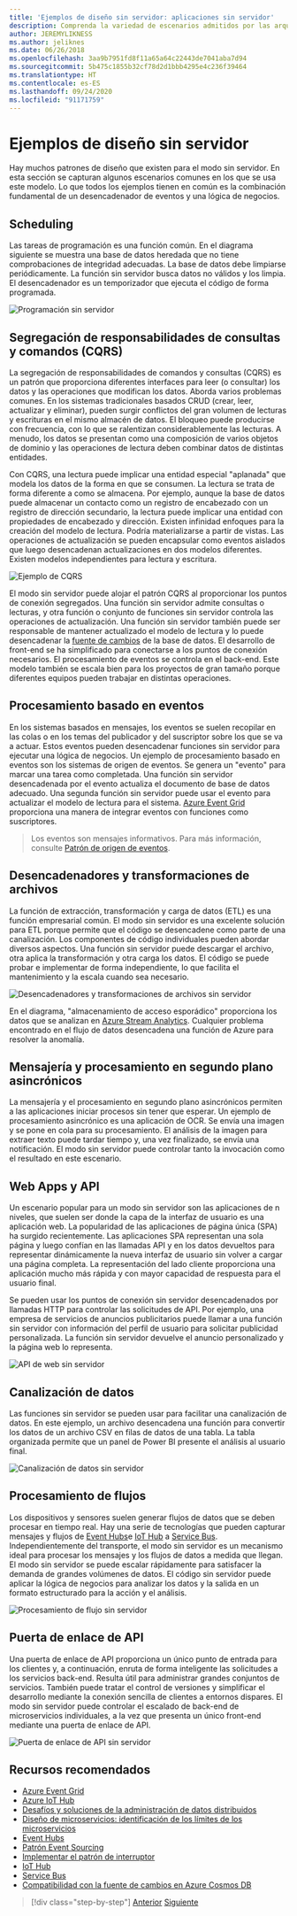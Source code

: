 ```yaml
---
title: 'Ejemplos de diseño sin servidor: aplicaciones sin servidor'
description: Comprenda la variedad de escenarios admitidos por las arquitecturas sin servidor, desde la programación y el procesamiento basado en eventos hasta los desencadenadores de archivos y el proceso de flujo.
author: JEREMYLIKNESS
ms.author: jeliknes
ms.date: 06/26/2018
ms.openlocfilehash: 3aa9b7951fd8f11a65a64c22443de7041aba7d94
ms.sourcegitcommit: 5b475c1855b32cf78d2d1bbb4295e4c236f39464
ms.translationtype: HT
ms.contentlocale: es-ES
ms.lasthandoff: 09/24/2020
ms.locfileid: "91171759"
---
```

# <a name="serverless-design-examples"></a>Ejemplos de diseño sin servidor

Hay muchos patrones de diseño que existen para el modo sin servidor. En esta sección se capturan algunos escenarios comunes en los que se usa este modelo. Lo que todos los ejemplos tienen en común es la combinación fundamental de un desencadenador de eventos y una lógica de negocios.

## <a name="scheduling"></a>Scheduling

Las tareas de programación es una función común. En el diagrama siguiente se muestra una base de datos heredada que no tiene comprobaciones de integridad adecuadas. La base de datos debe limpiarse periódicamente. La función sin servidor busca datos no válidos y los limpia. El desencadenador es un temporizador que ejecuta el código de forma programada.

![Programación sin servidor](./media/serverless-scheduling.png)

## <a name="command-and-query-responsibility-segregation-cqrs"></a>Segregación de responsabilidades de consultas y comandos (CQRS)

La segregación de responsabilidades de comandos y consultas (CQRS) es un patrón que proporciona diferentes interfaces para leer (o consultar) los datos y las operaciones que modifican los datos. Aborda varios problemas comunes. En los sistemas tradicionales basados CRUD (crear, leer, actualizar y eliminar), pueden surgir conflictos del gran volumen de lecturas y escrituras en el mismo almacén de datos. El bloqueo puede producirse con frecuencia, con lo que se ralentizan considerablemente las lecturas. A menudo, los datos se presentan como una composición de varios objetos de dominio y las operaciones de lectura deben combinar datos de distintas entidades.

Con CQRS, una lectura puede implicar una entidad especial "aplanada" que modela los datos de la forma en que se consumen. La lectura se trata de forma diferente a como se almacena. Por ejemplo, aunque la base de datos puede almacenar un contacto como un registro de encabezado con un registro de dirección secundario, la lectura puede implicar una entidad con propiedades de encabezado y dirección. Existen infinidad enfoques para la creación del modelo de lectura. Podría materializarse a partir de vistas. Las operaciones de actualización se pueden encapsular como eventos aislados que luego desencadenan actualizaciones en dos modelos diferentes. Existen modelos independientes para lectura y escritura.

![Ejemplo de CQRS](./media/cqrs-example.png)

El modo sin servidor puede alojar el patrón CQRS al proporcionar los puntos de conexión segregados. Una función sin servidor admite consultas o lecturas, y otra función o conjunto de funciones sin servidor controla las operaciones de actualización. Una función sin servidor también puede ser responsable de mantener actualizado el modelo de lectura y lo puede desencadenar la [fuente de cambios](/azure/cosmos-db/change-feed) de la base de datos. El desarrollo de front-end se ha simplificado para conectarse a los puntos de conexión necesarios. El procesamiento de eventos se controla en el back-end. Este modelo también se escala bien para los proyectos de gran tamaño porque diferentes equipos pueden trabajar en distintas operaciones.

## <a name="event-based-processing"></a>Procesamiento basado en eventos

En los sistemas basados en mensajes, los eventos se suelen recopilar en las colas o en los temas del publicador y del suscriptor sobre los que se va a actuar. Estos eventos pueden desencadenar funciones sin servidor para ejecutar una lógica de negocios. Un ejemplo de procesamiento basado en eventos son los sistemas de origen de eventos. Se genera un "evento" para marcar una tarea como completada. Una función sin servidor desencadenada por el evento actualiza el documento de base de datos adecuado. Una segunda función sin servidor puede usar el evento para actualizar el modelo de lectura para el sistema. [Azure Event Grid](/azure/event-grid/overview) proporciona una manera de integrar eventos con funciones como suscriptores.

> Los eventos son mensajes informativos. Para más información, consulte [Patrón de origen de eventos](/azure/architecture/patterns/event-sourcing).

## <a name="file-triggers-and-transformations"></a>Desencadenadores y transformaciones de archivos

La función de extracción, transformación y carga de datos (ETL) es una función empresarial común. El modo sin servidor es una excelente solución para ETL porque permite que el código se desencadene como parte de una canalización. Los componentes de código individuales pueden abordar diversos aspectos. Una función sin servidor puede descargar el archivo, otra aplica la transformación y otra carga los datos. El código se puede probar e implementar de forma independiente, lo que facilita el mantenimiento y la escala cuando sea necesario.

![Desencadenadores y transformaciones de archivos sin servidor](./media/serverless-file-triggers.png)

En el diagrama, "almacenamiento de acceso esporádico" proporciona los datos que se analizan en [Azure Stream Analytics](/azure/stream-analytics). Cualquier problema encontrado en el flujo de datos desencadena una función de Azure para resolver la anomalía.

## <a name="asynchronous-background-processing-and-messaging"></a>Mensajería y procesamiento en segundo plano asincrónicos

La mensajería y el procesamiento en segundo plano asincrónicos permiten a las aplicaciones iniciar procesos sin tener que esperar. Un ejemplo de procesamiento asincrónico es una aplicación de OCR. Se envía una imagen y se pone en cola para su procesamiento. El análisis de la imagen para extraer texto puede tardar tiempo y, una vez finalizado, se envía una notificación. El modo sin servidor puede controlar tanto la invocación como el resultado en este escenario.

## <a name="web-apps-and-apis"></a>Web Apps y API

Un escenario popular para un modo sin servidor son las aplicaciones de n niveles, que suelen ser donde la capa de la interfaz de usuario es una aplicación web. La popularidad de las aplicaciones de página única (SPA) ha surgido recientemente. Las aplicaciones SPA representan una sola página y luego confían en las llamadas API y en los datos devueltos para representar dinámicamente la nueva interfaz de usuario sin volver a cargar una página completa. La representación del lado cliente proporciona una aplicación mucho más rápida y con mayor capacidad de respuesta para el usuario final.

Se pueden usar los puntos de conexión sin servidor desencadenados por llamadas HTTP para controlar las solicitudes de API. Por ejemplo, una empresa de servicios de anuncios publicitarios puede llamar a una función sin servidor con información del perfil de usuario para solicitar publicidad personalizada. La función sin servidor devuelve el anuncio personalizado y la página web lo representa.

![API de web sin servidor](./media/serverless-web-api.png)

## <a name="data-pipeline"></a>Canalización de datos

Las funciones sin servidor se pueden usar para facilitar una canalización de datos. En este ejemplo, un archivo desencadena una función para convertir los datos de un archivo CSV en filas de datos de una tabla. La tabla organizada permite que un panel de Power BI presente el análisis al usuario final.

![Canalización de datos sin servidor](./media/serverless-data-pipeline.png)

## <a name="stream-processing"></a>Procesamiento de flujos

Los dispositivos y sensores suelen generar flujos de datos que se deben procesar en tiempo real. Hay una serie de tecnologías que pueden capturar mensajes y flujos de [Event Hubs](/azure/event-hubs/event-hubs-what-is-event-hubs)e [IoT Hub](/azure/iot-hub) a [Service Bus](/azure/service-bus). Independientemente del transporte, el modo sin servidor es un mecanismo ideal para procesar los mensajes y los flujos de datos a medida que llegan. El modo sin servidor se puede escalar rápidamente para satisfacer la demanda de grandes volúmenes de datos. El código sin servidor puede aplicar la lógica de negocios para analizar los datos y la salida en un formato estructurado para la acción y el análisis.

![Procesamiento de flujo sin servidor](./media/serverless-stream-processing.png)

## <a name="api-gateway"></a>Puerta de enlace de API

Una puerta de enlace de API proporciona un único punto de entrada para los clientes y, a continuación, enruta de forma inteligente las solicitudes a los servicios back-end. Resulta útil para administrar grandes conjuntos de servicios. También puede tratar el control de versiones y simplificar el desarrollo mediante la conexión sencilla de clientes a entornos dispares. El modo sin servidor puede controlar el escalado de back-end de microservicios individuales, a la vez que presenta un único front-end mediante una puerta de enlace de API.

![Puerta de enlace de API sin servidor](./media/serverless-api-gateway.png)

## <a name="recommended-resources"></a>Recursos recomendados

- [Azure Event Grid](/azure/event-grid/overview)
- [Azure IoT Hub](/azure/iot-hub)
- [Desafíos y soluciones de la administración de datos distribuidos](../microservices/architect-microservice-container-applications/distributed-data-management.md)
- [Diseño de microservicios: identificación de los límites de los microservicios](/azure/architecture/microservices/microservice-boundaries)
- [Event Hubs](/azure/event-hubs/event-hubs-what-is-event-hubs)
- [Patrón Event Sourcing](/azure/architecture/patterns/event-sourcing)
- [Implementar el patrón de interruptor](../microservices/implement-resilient-applications/implement-circuit-breaker-pattern.md)
- [IoT Hub](/azure/iot-hub)
- [Service Bus](/azure/service-bus)
- [Compatibilidad con la fuente de cambios en Azure Cosmos DB](/azure/cosmos-db/change-feed)

>[!div class="step-by-step"]
>[Anterior](serverless-architecture-considerations.md)
>[Siguiente](azure-serverless-platform.md)
